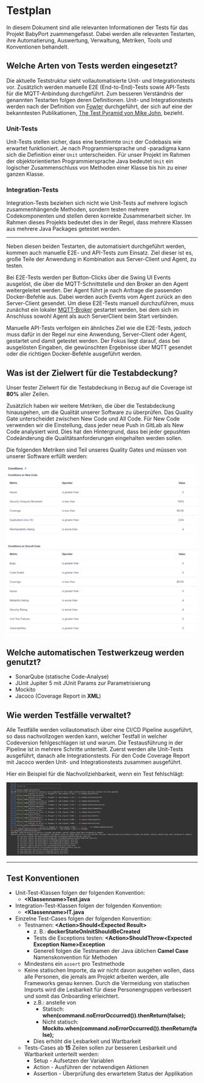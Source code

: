 # Testplan

In diesem Dokument sind alle relevanten Informationen der Tests für das Projekt BabyPort zuammengefasst. Dabei werden alle relevanten Testarten, ihre Automatierung, Auswertung, Verwaltung, Metriken, Tools und Konventionen behandelt.

## Welche Arten von Tests werden eingesetzt?

Die aktuelle Teststruktur sieht vollautomatisierte Unit- und Integrationstests vor. Zusätzlich werden manuelle E2E (End-to-End)-Tests sowie API-Tests für die MQTT-Anbindung durchgeführt. Zum besseren Verständnis der genannten Testarten folgen deren Definitionen. Unit- und Integrationstests werden nach der Definition von [Fowler](https://martinfowler.com/articles/practical-test-pyramid.html) durchgeführt, der sich auf eine der bekanntesten Publikationen, [The Test Pyramid von Mike John](https://www.mountaingoatsoftware.com/blog/the-forgotten-layer-of-the-test-automation-pyramid), bezieht.

### Unit-Tests
Unit-Tests stellen sicher, dass eine bestimmte ``Unit`` der Codebasis wie erwartet funktioniert. Je nach Programmiersprache und -paradigma kann sich die Definition einer ``Unit`` unterscheiden. Für unser Projekt im Rahmen der objektorientierten Programmiersprache Java bedeutet ``Unit`` ein logischer Zusammenschluss von Methoden einer Klasse bis hin zu einer ganzen Klasse. 

### Integration-Tests
Integration-Tests beziehen sich nicht wie Unit-Tests auf mehrere logisch zusammenhängende Methoden, sondern testen mehrere Codekomponenten und stellen deren korrekte Zusammenarbeit sicher. Im Rahmen dieses Projekts bedeutet dies in der Regel, dass mehrere Klassen aus mehrere Java Packages getestet werden.

---

Neben diesen beiden Testarten, die automatisiert durchgeführt werden, kommen auch manuelle E2E- und API-Tests zum Einsatz. Ziel dieser ist es, große Teile der Anwendung in Kombination aus Server-Client und Agent, zu testen. 

Bei E2E-Tests werden per Button-Clicks über die Swing UI Events ausgelöst, die über die MQTT-Schnittstelle und den Broker an den Agent weitergeleitet werden. Der Agent führt je nach Anfrage die passenden Docker-Befehle aus. Dabei werden auch Events vom Agent zurück an den Server-Client gesendet. Um diese E2E-Tests manuell durchzuführen, muss zunächst ein lokaler [MQTT-Broker](https://mosquitto.org/) gestartet werden, bei dem sich im Anschluss sowohl Agent als auch ServerClient beim Start verbinden.

Manuelle API-Tests verfolgen ein ähnliches Ziel wie die E2E-Tests, jedoch muss dafür in der Regel nur eine Anwendung, Server-Client oder Agent, gestartet und damit getestet werden. Der Fokus liegt darauf, dass bei ausgelösten Eingaben, die gewünschten Ergebnisse über MQTT gesendet oder die richtigen Docker-Befehle ausgeführt werden. 

## Was ist der Zielwert für die Testabdeckung?

Unser fester Zielwert für die Testabdeckung in Bezug auf die Coverage ist **80%** aller Zeilen.

Zusätzlich haben wir weitere Metriken, die über die Testabdeckung hinausgehen, um die Qualität unserer Software zu überprüfen. Das Quality Gate unterscheidet zwischen New Code und All Code. Für New Code verwenden wir die Einstellung, dass jeder neue Push in GitLab als New Code analysiert wird. Dies hat den Hintergrund, dass bei jeder gepushten Codeänderung die Qualitätsanforderungen eingehalten werden sollen.

Die folgenden Metriken sind Teil unseres Quality Gates und müssen von unserer Software erfüllt werden: 

![Quality Gate von Sonarqube](pictures/testplan/quality-gate_sonarqube.png)

## Welche automatischen Testwerkzeug werden genutzt?

- SonarQube (statische Code-Analyse)
- JUnit Jupiter 5 mit JUnit Params zur Parametrisierung
- Mockito
- Jacoco (Coverage Report in **XML**)


## Wie werden Testfälle verwaltet?

Alle Testfälle werden vollautomatisch über eine CI/CD Pipeline ausgeführt, so dass nachvollzogen werden kann, welcher Testfall in welcher Codeversion fehlgeschlagen ist und warum. Die Testausführung in der Pipeline ist in mehrere Schritte unterteilt. Zuerst werden alle Unit-Tests ausgeführt, danach alle Integrationstests. Für den Code Coverage Report mit Jacoco werden Unit- und Integrationstests zusammen ausgeführt.

Hier ein Beispiel für die Nachvollziehbarkeit, wenn ein Test fehlschlägt:

![jenkins-logout](/pictures/testplan/jenkins-test-nachvollziehbarkeit.png)

---

## Test Konventionen

- Unit-Test-Klassen folgen der folgenden Konvention: 
  - **\<Klassenname>Test.java**
- Integration-Test-Klassen folgen der folgenden Konvention:
  - **\<Klassenname>IT.java**
- Einzelne Test-Cases folgen der folgenden Konvention:
  - Testnamen: **\<Action>Should\<Expected Result>**
    - z. B.: **dockerStateOnInitShouldBeCreated**
    - Tests die Exceptions testen: **\<Action>ShouldThrow\<Expected Exception Name>Exception**
    - Generell folgen die Testnamen der Java üblichen **Camel Case** Namenskonvention für Methoden
  - Mindestens ein ``assert`` pro Testmethode
  - Keine statischen Importe, da wir nicht davon ausgehen wollen, dass alle Personen, die jemals am Projekt arbeiten werden, alle Frameworks genau kennen. Durch die Vermeidung von statischen Imports wird die Lesbarkeit für diese Personengruppen verbessert und somit das Onboarding erleichtert. 
    - z.B.: anstelle von
      -  Statisch: **when(command.noErrorOccurred()).thenReturn(false);** 
      -  Nicht statisch: **Mockito.when(command.noErrorOccurred()).thenReturn(false);**
    - Dies erhöht die Lesbarkeit und Wartbarkeit
  - Tests-Cases ab **15** Zeilen sollen zur besseren Lesbarkeit und Wartbarkeit unterteilt werden: 
    - Setup - Aufsetzen der Variablen
    - Action - Ausführen der notwendigen Aktionen
    - Assertion - Überprüfung des erwartetem Status der Applikation
  